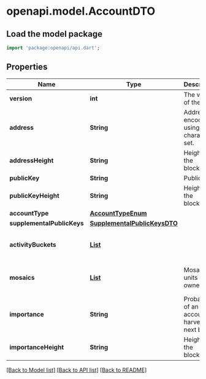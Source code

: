# openapi.model.AccountDTO

## Load the model package
```dart
import 'package:openapi/api.dart';
```

## Properties
Name | Type | Description | Notes
------------ | ------------- | ------------- | -------------
**version** | **int** | The version of the state | 
**address** | **String** | Address encoded using a 32-character set. | 
**addressHeight** | **String** | Height of the blockchain. | 
**publicKey** | **String** | Public key. | 
**publicKeyHeight** | **String** | Height of the blockchain. | 
**accountType** | [**AccountTypeEnum**](AccountTypeEnum.md) |  | 
**supplementalPublicKeys** | [**SupplementalPublicKeysDTO**](SupplementalPublicKeysDTO.md) |  | 
**activityBuckets** | [**List<ActivityBucketDTO>**](ActivityBucketDTO.md) |  | [default to const []]
**mosaics** | [**List<Mosaic>**](Mosaic.md) | Mosaic units owned. | [default to const []]
**importance** | **String** | Probability of an account to harvest the next block. | 
**importanceHeight** | **String** | Height of the blockchain. | 

[[Back to Model list]](../README.md#documentation-for-models) [[Back to API list]](../README.md#documentation-for-api-endpoints) [[Back to README]](../README.md)


